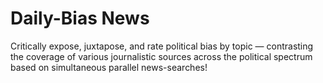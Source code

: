 # Daily-Bias News
Critically expose, juxtapose, and rate political bias by topic — contrasting the coverage of various journalistic sources across the political spectrum based on simultaneous parallel news-searches!
